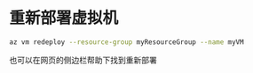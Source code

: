 # 重新部署虚拟机

```bash
az vm redeploy --resource-group myResourceGroup --name myVM 
```

也可以在网页的侧边栏帮助下找到重新部署